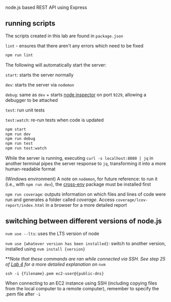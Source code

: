 node.js based REST API using Express

## running scripts
The scripts created in this lab are found in `package.json`

`lint` - ensures that there aren't any errors which need to be fixed

```sh
npm run lint
```

The following will automatically start the server:

`start`: starts the server normally

`dev`: starts the server via `nodemon`

`debug`:  same as `dev` + starts [node inspector](https://nodejs.org/en/docs/guides/debugging-getting-started/) on port `9229`, allowing a debugger to be attached

`test`: run unit tests

`test:watch`: re-run tests when code is updated

```sh
npm start
npm run dev
npm run debug
npm run test
npm run test:watch
```

While the server is running, executing `curl -s localhost:8080 | jq` in another terminal pipes the server response to `jq`, transforming it into a more human-readable format

(Windows environment) A note on `nodemon`, for future reference: to run it (i.e., with `npm run dev`), the [cross-env](https://www.npmjs.com/package/cross-env) package must be installed first

`npm run coverage`: outputs information on which files and lines of code were run and generates a folder called *coverage*. Access `coverage/lcov-report/index.html` in a browser for a more detailed report

## switching between different versions of node.js
`nvm use --lts`: uses the LTS version of node

`nvm use {whatever version has been installed}`: switch to another version, installed using `nvm install {version}`

*\**Note that these commands are ran while connected via SSH. See step 25 of [Lab 4](https://github.com/humphd/cloud-computing-for-programmers-summer-2023/tree/main/labs/lab-04#installing-packages) for a more detailed explanation on* `nvm`

`ssh -i {filename}.pem ec2-user@{public-dns}`

When connecting to an EC2 instance using SSH (including copying files from the local computer to a remote computer), remember to specify the .pem file after `-i` 
